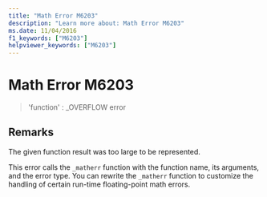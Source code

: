 ```yaml
---
title: "Math Error M6203"
description: "Learn more about: Math Error M6203"
ms.date: 11/04/2016
f1_keywords: ["M6203"]
helpviewer_keywords: ["M6203"]
---
```

# Math Error M6203

> 'function' : _OVERFLOW error

## Remarks

The given function result was too large to be represented.

This error calls the `_matherr` function with the function name, its arguments, and the error type. You can rewrite the `_matherr` function to customize the handling of certain run-time floating-point math errors.
